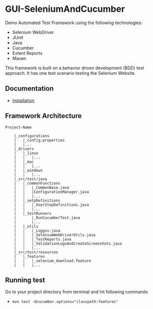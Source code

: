 GUI-SeleniumAndCucumber
=======================

Demo Automated Test Framework using the following technologies:
* Selenium WebDriver
* JUnit
* Java
* Cucumber
* Extent Reports
* Maven

This framework is built on a behavior driven development (BDD) test approach. 
It has one test scenario testing the Selenium Website.

Documentation
-------------
* [Installation](https://github.com/garthbosch/GUI-SeleniumAndCucumber/tree/master/documentation/installation.md)

Framework Architecture
--------------
	Project-Name
		
		|_configurations
		|	|_config.properties
		|	|...
		|_drivers
		|	|_linux
		|	|	|...
		|	|_mac
		|	|	|...
		|	|_windows
		|	|	|...
		|_src/test/java
		|	|_commonFunctions
		|	|	|_CommonBase.java
		|	|	|ConfigurationManager.java
		|	|	|...
		|	|_setpDefinitions
		|	|	|_UserStepDefinitions.java
		|	|	|...
		|	|_testRunners
		|		|_RunCucumberTest.java
		|		|...
		|	|_utils
		|	|	|_Loggin.java
		|	|	|_SeleniumWebDriverUtils.java
		|	|	|_TestReports.java
		|	|	|_ValidationLogsAndCreateScreenshots.java
		|	|	|...
		|_src/test/resources
		|	|_features
		|	|	|_selenium_download.feature
		|	|	|...
		
Running test
------------

Go to your project directory from terminal and hit following commands
* `mvn test -Dcucumber.options="classpath:features"`